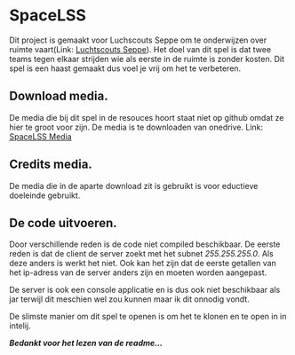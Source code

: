 # SpaceLSS
Dit project is gemaakt voor Luchscouts Seppe om te onderwijzen over ruimte vaart(Link: 	[Luchtscouts Seppe](https://www.luchtscouts.nl)). Het doel van dit spel is dat twee teams tegen elkaar strijden wie als eerste in de ruimte is zonder kosten. Dit spel is een haast gemaakt dus voel je vrij om het te verbeteren. 

## Download media.
De media die bij dit spel in de resouces hoort staat niet op github omdat ze hier te groot voor zijn. De media is te downloaden van onedrive.
Link: 	[SpaceLSS Media](...)

## Credits media.
De media die in de aparte download zit is gebruikt is voor eductieve doeleinde gebruikt.

## De code uitvoeren.
Door verschillende reden is de code niet compiled beschikbaar. De eerste reden is dat de client de server zoekt met het subnet *255.255.255.0*. Als deze anders is werkt het niet. Ook kan het zijn dat de eerste getallen van het ip-adress van de server anders zijn en moeten worden aangepast. 

De server is ook een console applicatie en is dus ook niet beschikbaar als jar terwijl dit meschien wel zou kunnen maar ik dit onnodig vondt.

De slimste manier om dit spel te openen is om het te klonen en te open in in intelij.

***Bedankt voor het lezen van de readme...***
